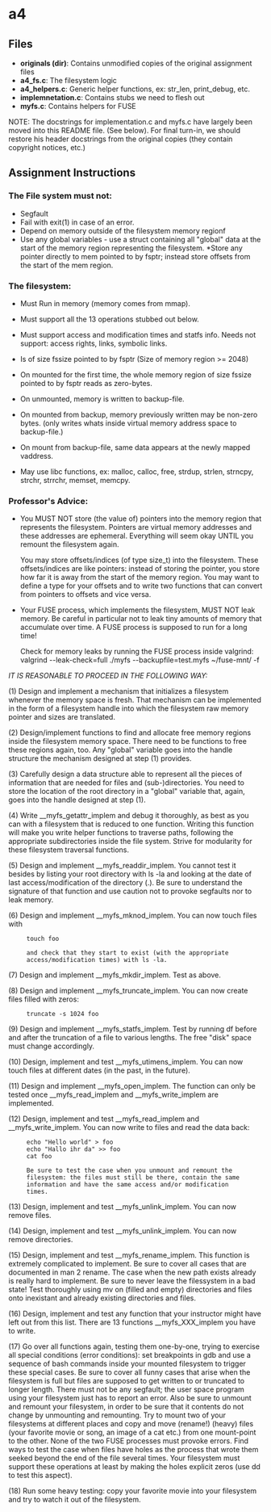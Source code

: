 # a4

## Files
* **originals (dir)**: Contains unmodified copies of the original assignment files
* **a4_fs.c**: The filesystem logic
* **a4_helpers.c**: Generic helper functions, ex: str_len, print_debug, etc.
* **implemnetation.c**: Contains stubs we need to flesh out 
* **myfs.c**: Contains helpers for FUSE 

NOTE: The docstrings for implementation.c and myfs.c have largely been moved into this README file. (See below). For final turn-in, we should restore his header docstrings from the original copies (they contain copyright notices, etc.)


## Assignment Instructions

### The File system must not:
* Segfault
* Fail with exit(1) in case of an error.
* Depend on memory outside of the filesystem memory regionf
* Use any global variables - use a struct containing all "global" data at
the start of the memory region representing the filesystem.
*Store any pointer directly to mem pointed to by fsptr; instead store 
offsets from the start of the mem region.

### The filesystem:
* Must Run in memory (memory comes from mmap).
* Must support all the 13 operations stubbed out below.
* Must support access and modification times and statfs info.
Needs not support: access rights, links, symbolic links. 
* Is of size fssize pointed to by fsptr (Size of memory region >= 2048)
* On mounted for the first time, the whole memory region of size fssize
    pointed to by fsptr reads as zero-bytes. 
* On unmounted, memory is written to backup-file. 
* On mounted from backup, memory previously written may be non-zero bytes. 
    (only writes whats inside virtual memory address space to backup-file.) 
* On mount from backup-file, same data appears at the newly mapped vaddress. 

* May use libc functions, ex: malloc, calloc, free, strdup, strlen, 
strncpy, strchr, strrchr, memset, memcpy. 
      
### Professor's Advice:     
   * You MUST NOT store (the value of) pointers into the memory region
     that represents the filesystem. Pointers are virtual memory
     addresses and these addresses are ephemeral. Everything will seem
     okay UNTIL you remount the filesystem again.
  
     You may store offsets/indices (of type size_t) into the
     filesystem. These offsets/indices are like pointers: instead of
     storing the pointer, you store how far it is away from the start of
     the memory region. You may want to define a type for your offsets
     and to write two functions that can convert from pointers to
     offsets and vice versa.

   * Your FUSE process, which implements the filesystem, MUST NOT leak
     memory. Be careful in particular not to leak tiny amounts of memory that
     accumulate over time. A FUSE process is supposed to run for a long time!
     
     Check for memory leaks by running the FUSE process inside valgrind:
     valgrind --leak-check=full ./myfs --backupfile=test.myfs ~/fuse-mnt/ -f


*IT IS REASONABLE TO PROCEED IN THE FOLLOWING WAY:*

   (1)   Design and implement a mechanism that initializes a filesystem
         whenever the memory space is fresh. That mechanism can be
         implemented in the form of a filesystem handle into which the
         filesystem raw memory pointer and sizes are translated.

   (2)   Design/implement functions to find and allocate free memory
         regions inside the filesystem memory space. There need to be 
         functions to free these regions again, too. Any "global" variable
         goes into the handle structure the mechanism designed at step (1) 
         provides.

   (3)   Carefully design a data structure able to represent all the
         pieces of information that are needed for files and
         (sub-)directories.  You need to store the location of the
         root directory in a "global" variable that, again, goes into the 
         handle designed at step (1).
          
   (4)   Write __myfs_getattr_implem and debug it thoroughly, as best as
         you can with a filesystem that is reduced to one
         function. Writing this function will make you write helper
         functions to traverse paths, following the appropriate
         subdirectories inside the file system. Strive for modularity for
         these filesystem traversal functions.

   (5)   Design and implement __myfs_readdir_implem. You cannot test it
         besides by listing your root directory with ls -la and looking
         at the date of last access/modification of the directory (.). 
         Be sure to understand the signature of that function and use
         caution not to provoke segfaults nor to leak memory.

   (6)   Design and implement __myfs_mknod_implem. You can now touch files 
         with 

         touch foo

         and check that they start to exist (with the appropriate
         access/modification times) with ls -la.

   (7)   Design and implement __myfs_mkdir_implem. Test as above.

   (8)   Design and implement __myfs_truncate_implem. You can now 
         create files filled with zeros:

         truncate -s 1024 foo

   (9)   Design and implement __myfs_statfs_implem. Test by running
         df before and after the truncation of a file to various lengths. 
         The free "disk" space must change accordingly.

   (10)  Design, implement and test __myfs_utimens_implem. You can now 
         touch files at different dates (in the past, in the future).

   (11)  Design and implement __myfs_open_implem. The function can 
         only be tested once __myfs_read_implem and __myfs_write_implem are
         implemented.

   (12)  Design, implement and test __myfs_read_implem and
         __myfs_write_implem. You can now write to files and read the data 
         back:

         echo "Hello world" > foo
         echo "Hallo ihr da" >> foo
         cat foo

         Be sure to test the case when you unmount and remount the
         filesystem: the files must still be there, contain the same
         information and have the same access and/or modification
         times.

   (13)  Design, implement and test __myfs_unlink_implem. You can now
         remove files.

   (14)  Design, implement and test __myfs_unlink_implem. You can now
         remove directories.

   (15)  Design, implement and test __myfs_rename_implem. This function
         is extremely complicated to implement. Be sure to cover all 
         cases that are documented in man 2 rename. The case when the 
         new path exists already is really hard to implement. Be sure to 
         never leave the filessystem in a bad state! Test thoroughly 
         using mv on (filled and empty) directories and files onto 
         inexistant and already existing directories and files.

   (16)  Design, implement and test any function that your instructor
         might have left out from this list. There are 13 functions 
         __myfs_XXX_implem you have to write.

   (17)  Go over all functions again, testing them one-by-one, trying
         to exercise all special conditions (error conditions): set
         breakpoints in gdb and use a sequence of bash commands inside
         your mounted filesystem to trigger these special cases. Be
         sure to cover all funny cases that arise when the filesystem
         is full but files are supposed to get written to or truncated
         to longer length. There must not be any segfault; the user
         space program using your filesystem just has to report an
         error. Also be sure to unmount and remount your filesystem,
         in order to be sure that it contents do not change by
         unmounting and remounting. Try to mount two of your
         filesystems at different places and copy and move (rename!)
         (heavy) files (your favorite movie or song, an image of a cat
         etc.) from one mount-point to the other. None of the two FUSE
         processes must provoke errors. Find ways to test the case
         when files have holes as the process that wrote them seeked
         beyond the end of the file several times. Your filesystem must
         support these operations at least by making the holes explicit 
         zeros (use dd to test this aspect).

   (18)  Run some heavy testing: copy your favorite movie into your
         filesystem and try to watch it out of the filesystem.